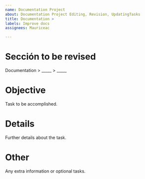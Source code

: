 ```yaml
---
name: Documentation Project
about: Documentation Project Editing, Revision, UpdatingTasks
title: Documentation >
labels: Improve docs
assignees: Mauriceac

---
```


# Sección to be revised
Documentation > _____ > _____

# Objective
Task to be accomplished.

# Details
Further details about the task.

# Other
Any extra information or optional tasks.
